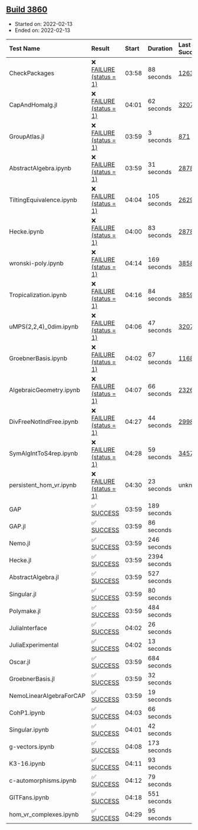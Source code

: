 ## [Build 3860](https://oscarci.mathematik.uni-kl.de/job/oscar-stable/3860/)

* Started on: 2022-02-13
* Ended on: 2022-02-13

| Test Name    | Result | Start | Duration | Last Success | First Failure |
|:-------------|:-------|:------|:---------|:-------------|:--------------|
| CheckPackages | ❌ [FAILURE (status = 1)](https://oscarci.mathematik.uni-kl.de/job/oscar-stable/3860/artifact/logs/build-3860/CheckPackages.log) | 03:58 | 88 seconds | [1263](https://oscarci.mathematik.uni-kl.de/job/oscar-stable/1263/) | [1264](https://oscarci.mathematik.uni-kl.de/job/oscar-stable/1264/) |
| CapAndHomalg.jl | ❌ [FAILURE (status = 1)](https://oscarci.mathematik.uni-kl.de/job/oscar-stable/3860/artifact/logs/build-3860/CapAndHomalg.jl.log) | 04:01 | 62 seconds | [3207](https://oscarci.mathematik.uni-kl.de/job/oscar-stable/3207/) | [3208](https://oscarci.mathematik.uni-kl.de/job/oscar-stable/3208/) |
| GroupAtlas.jl | ❌ [FAILURE (status = 1)](https://oscarci.mathematik.uni-kl.de/job/oscar-stable/3860/artifact/logs/build-3860/GroupAtlas.jl.log) | 03:59 | 3 seconds | [871](https://oscarci.mathematik.uni-kl.de/job/oscar-stable/871/) | [872](https://oscarci.mathematik.uni-kl.de/job/oscar-stable/872/) |
| AbstractAlgebra.ipynb | ❌ [FAILURE (status = 1)](https://oscarci.mathematik.uni-kl.de/job/oscar-stable/3860/artifact/logs/build-3860/AbstractAlgebra.ipynb.log) | 03:59 | 31 seconds | [2878](https://oscarci.mathematik.uni-kl.de/job/oscar-stable/2878/) | [2879](https://oscarci.mathematik.uni-kl.de/job/oscar-stable/2879/) |
| TiltingEquivalence.ipynb | ❌ [FAILURE (status = 1)](https://oscarci.mathematik.uni-kl.de/job/oscar-stable/3860/artifact/logs/build-3860/TiltingEquivalence.ipynb.log) | 04:04 | 105 seconds | [2629](https://oscarci.mathematik.uni-kl.de/job/oscar-stable/2629/) | [2630](https://oscarci.mathematik.uni-kl.de/job/oscar-stable/2630/) |
| Hecke.ipynb | ❌ [FAILURE (status = 1)](https://oscarci.mathematik.uni-kl.de/job/oscar-stable/3860/artifact/logs/build-3860/Hecke.ipynb.log) | 04:00 | 83 seconds | [2878](https://oscarci.mathematik.uni-kl.de/job/oscar-stable/2878/) | [2879](https://oscarci.mathematik.uni-kl.de/job/oscar-stable/2879/) |
| wronski-poly.ipynb | ❌ [FAILURE (status = 1)](https://oscarci.mathematik.uni-kl.de/job/oscar-stable/3860/artifact/logs/build-3860/wronski-poly.ipynb.log) | 04:14 | 169 seconds | [3858](https://oscarci.mathematik.uni-kl.de/job/oscar-stable/3858/) | [3859](https://oscarci.mathematik.uni-kl.de/job/oscar-stable/3859/) |
| Tropicalization.ipynb | ❌ [FAILURE (status = 1)](https://oscarci.mathematik.uni-kl.de/job/oscar-stable/3860/artifact/logs/build-3860/Tropicalization.ipynb.log) | 04:16 | 84 seconds | [3859](https://oscarci.mathematik.uni-kl.de/job/oscar-stable/3859/) | [3860](https://oscarci.mathematik.uni-kl.de/job/oscar-stable/3860/) |
| uMPS(2,2,4)_0dim.ipynb | ❌ [FAILURE (status = 1)](https://oscarci.mathematik.uni-kl.de/job/oscar-stable/3860/artifact/logs/build-3860/uMPS-2-2-4-_0dim.ipynb.log) | 04:06 | 47 seconds | [3207](https://oscarci.mathematik.uni-kl.de/job/oscar-stable/3207/) | [3208](https://oscarci.mathematik.uni-kl.de/job/oscar-stable/3208/) |
| GroebnerBasis.ipynb | ❌ [FAILURE (status = 1)](https://oscarci.mathematik.uni-kl.de/job/oscar-stable/3860/artifact/logs/build-3860/GroebnerBasis.ipynb.log) | 04:02 | 67 seconds | [1168](https://oscarci.mathematik.uni-kl.de/job/oscar-stable/1168/) | [1169](https://oscarci.mathematik.uni-kl.de/job/oscar-stable/1169/) |
| AlgebraicGeometry.ipynb | ❌ [FAILURE (status = 1)](https://oscarci.mathematik.uni-kl.de/job/oscar-stable/3860/artifact/logs/build-3860/AlgebraicGeometry.ipynb.log) | 04:07 | 66 seconds | [2326](https://oscarci.mathematik.uni-kl.de/job/oscar-stable/2326/) | [2327](https://oscarci.mathematik.uni-kl.de/job/oscar-stable/2327/) |
| DivFreeNotIndFree.ipynb | ❌ [FAILURE (status = 1)](https://oscarci.mathematik.uni-kl.de/job/oscar-stable/3860/artifact/logs/build-3860/DivFreeNotIndFree.ipynb.log) | 04:27 | 44 seconds | [2998](https://oscarci.mathematik.uni-kl.de/job/oscar-stable/2998/) | [2999](https://oscarci.mathematik.uni-kl.de/job/oscar-stable/2999/) |
| SymAlgIntToS4rep.ipynb | ❌ [FAILURE (status = 1)](https://oscarci.mathematik.uni-kl.de/job/oscar-stable/3860/artifact/logs/build-3860/SymAlgIntToS4rep.ipynb.log) | 04:28 | 59 seconds | [3457](https://oscarci.mathematik.uni-kl.de/job/oscar-stable/3457/) | [3458](https://oscarci.mathematik.uni-kl.de/job/oscar-stable/3458/) |
| persistent_hom_vr.ipynb | ❌ [FAILURE (status = 1)](https://oscarci.mathematik.uni-kl.de/job/oscar-stable/3860/artifact/logs/build-3860/persistent_hom_vr.ipynb.log) | 04:30 | 23 seconds | unknown | unknown |
| GAP | ✅ [SUCCESS](https://oscarci.mathematik.uni-kl.de/job/oscar-stable/3860/artifact/logs/build-3860/GAP.log) | 03:59 | 189 seconds |  |  |
| GAP.jl | ✅ [SUCCESS](https://oscarci.mathematik.uni-kl.de/job/oscar-stable/3860/artifact/logs/build-3860/GAP.jl.log) | 03:59 | 86 seconds |  |  |
| Nemo.jl | ✅ [SUCCESS](https://oscarci.mathematik.uni-kl.de/job/oscar-stable/3860/artifact/logs/build-3860/Nemo.jl.log) | 03:59 | 246 seconds |  |  |
| Hecke.jl | ✅ [SUCCESS](https://oscarci.mathematik.uni-kl.de/job/oscar-stable/3860/artifact/logs/build-3860/Hecke.jl.log) | 03:59 | 2394 seconds |  |  |
| AbstractAlgebra.jl | ✅ [SUCCESS](https://oscarci.mathematik.uni-kl.de/job/oscar-stable/3860/artifact/logs/build-3860/AbstractAlgebra.jl.log) | 03:59 | 527 seconds |  |  |
| Singular.jl | ✅ [SUCCESS](https://oscarci.mathematik.uni-kl.de/job/oscar-stable/3860/artifact/logs/build-3860/Singular.jl.log) | 03:59 | 80 seconds |  |  |
| Polymake.jl | ✅ [SUCCESS](https://oscarci.mathematik.uni-kl.de/job/oscar-stable/3860/artifact/logs/build-3860/Polymake.jl.log) | 03:59 | 484 seconds |  |  |
| JuliaInterface | ✅ [SUCCESS](https://oscarci.mathematik.uni-kl.de/job/oscar-stable/3860/artifact/logs/build-3860/JuliaInterface.log) | 04:02 | 26 seconds |  |  |
| JuliaExperimental | ✅ [SUCCESS](https://oscarci.mathematik.uni-kl.de/job/oscar-stable/3860/artifact/logs/build-3860/JuliaExperimental.log) | 04:02 | 13 seconds |  |  |
| Oscar.jl | ✅ [SUCCESS](https://oscarci.mathematik.uni-kl.de/job/oscar-stable/3860/artifact/logs/build-3860/Oscar.jl.log) | 03:59 | 684 seconds |  |  |
| GroebnerBasis.jl | ✅ [SUCCESS](https://oscarci.mathematik.uni-kl.de/job/oscar-stable/3860/artifact/logs/build-3860/GroebnerBasis.jl.log) | 03:59 | 32 seconds |  |  |
| NemoLinearAlgebraForCAP | ✅ [SUCCESS](https://oscarci.mathematik.uni-kl.de/job/oscar-stable/3860/artifact/logs/build-3860/NemoLinearAlgebraForCAP.log) | 03:59 | 19 seconds |  |  |
| CohP1.ipynb | ✅ [SUCCESS](https://oscarci.mathematik.uni-kl.de/job/oscar-stable/3860/artifact/logs/build-3860/CohP1.ipynb.log) | 04:03 | 66 seconds |  |  |
| Singular.ipynb | ✅ [SUCCESS](https://oscarci.mathematik.uni-kl.de/job/oscar-stable/3860/artifact/logs/build-3860/Singular.ipynb.log) | 04:01 | 42 seconds |  |  |
| g-vectors.ipynb | ✅ [SUCCESS](https://oscarci.mathematik.uni-kl.de/job/oscar-stable/3860/artifact/logs/build-3860/g-vectors.ipynb.log) | 04:08 | 173 seconds |  |  |
| K3-16.ipynb | ✅ [SUCCESS](https://oscarci.mathematik.uni-kl.de/job/oscar-stable/3860/artifact/logs/build-3860/K3-16.ipynb.log) | 04:11 | 93 seconds |  |  |
| c-automorphisms.ipynb | ✅ [SUCCESS](https://oscarci.mathematik.uni-kl.de/job/oscar-stable/3860/artifact/logs/build-3860/c-automorphisms.ipynb.log) | 04:12 | 79 seconds |  |  |
| GITFans.ipynb | ✅ [SUCCESS](https://oscarci.mathematik.uni-kl.de/job/oscar-stable/3860/artifact/logs/build-3860/GITFans.ipynb.log) | 04:18 | 551 seconds |  |  |
| hom_vr_complexes.ipynb | ✅ [SUCCESS](https://oscarci.mathematik.uni-kl.de/job/oscar-stable/3860/artifact/logs/build-3860/hom_vr_complexes.ipynb.log) | 04:29 | 95 seconds |  |  |
